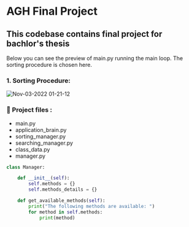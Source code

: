 # AGH Final Project

## This codebase contains final project for bachlor's thesis

Below you can see the preview of main.py running the main loop.
The sorting procedure is chosen here.

### 1. Sorting Procedure:



![Nov-03-2022 01-21-12](https://user-images.githubusercontent.com/73393523/199626198-4d9fb83a-a5f9-43e3-850b-bb3cb21df734.gif)

###  📄 Project files :

* main.py
* application_brain.py
* sorting_manager.py
* searching_manager.py
* class_data.py
* manager.py

```python
class Manager:

    def __init__(self):
        self.methods = {}
        self.methods_details = {}

    def get_available_methods(self):
        print("The following methods are available: ")
        for method in self.methods:
            print(method)
    
```
